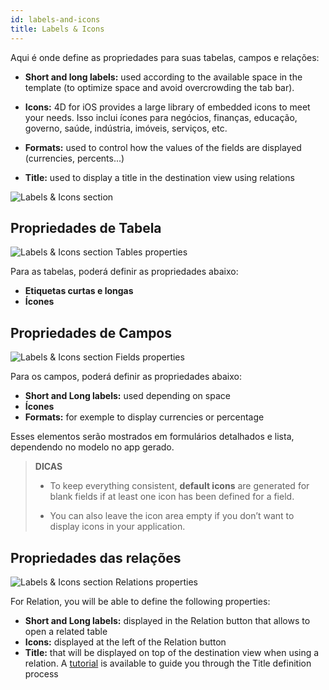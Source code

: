 ```yaml
---
id: labels-and-icons
title: Labels & Icons
---
```


Aqui é onde define as propriedades para suas tabelas, campos e relações:

* **Short and long labels:** used according to the available space in the template (to optimize space and avoid overcrowding the tab bar).
* **Icons:** 4D for iOS provides a large library of embedded icons to meet your needs. Isso inclui ícones para negócios, finanças, educação, governo, saúde, indústria, imóveis, serviços, etc.

* **Formats:** used to control how the values of the fields are displayed (currencies, percents...)

* **Title:** used to display a title in the destination view using relations

![Labels & Icons section](assets/en/project-editor/Labels-&-icons-section-4D-for-iOS.png)

## Propriedades de Tabela

![Labels & Icons section Tables properties](assets/en/project-editor/Tables-properties-Labels-icons-section-4D-for-iOS.png)

Para as tabelas, poderá definir as propriedades abaixo:

* **Etiquetas curtas e longas**
* **Ícones**

## Propriedades de Campos

![Labels & Icons section Fields properties](assets/en/project-editor/Fields-properties-Labels-icons-section-4D-for-iOS.png)

Para os campos, poderá definir as propriedades abaixo:

* **Short and Long labels:** used depending on space
* **Ícones**
* **Formats:** for exemple to display currencies or percentage

Esses elementos serão mostrados em formulários detalhados e lista, dependendo no modelo no app gerado.

> **DICAS**
> 
> * To keep everything consistent, **default icons** are generated for blank fields if at least one icon has been defined for a field. 
> 
> * You can also leave the icon area empty if you don’t want to display icons in your application.

## Propriedades das relações

![Labels & Icons section Relations properties](assets/en/project-editor/Relations-properties-Labels-icons-section-4D-for-iOS.png)

For Relation, you will be able to define the following properties:

* **Short and Long labels:** displayed in the Relation button that allows to open a related table
* **Icons:** displayed at the left of the Relation button
* **Title:** that will be displayed on top of the destination view when using a relation. A [tutorial](one-to-many-relations-title-definition.html) is available to guide you through the Title definition process





